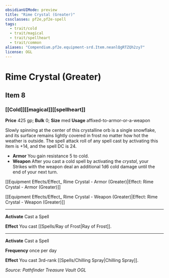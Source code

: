 ```yaml
---
obsidianUIMode: preview
title: "Rime Crystal (Greater)"
cssclasses: pf2e,pf2e-spell
tags:
  - trait/cold
  - trait/magical
  - trait/spellheart
  - trait/common
aliases: "Compendium.pf2e.equipment-srd.Item.neanlQgRTZQh2zy7"
license: OGL
---
```

# Rime Crystal (Greater)
## Item 8
### [[Cold]][[magical]][[spellheart]]


**Price** 425 gp; 
**Bulk** 0; **Size** med
**Usage** affixed-to-armor-or-a-weapon

Slowly spinning at the center of this crystalline orb is a single snowflake, and its surface remains lightly covered in frost no matter how hot the weather is outside. The spell attack roll of any spell cast by activating this item is +14, and the spell DC is 24.

*   **Armor** You gain resistance 5 to cold.
*   **Weapon** After you cast a cold spell by activating the _crystal_, your Strikes with the weapon deal an additional 1d6 cold damage until the end of your next turn.

[[Equipment Effects/Effect_ Rime Crystal - Armor (Greater)|Effect: Rime Crystal - Armor (Greater)]]

[[Equipment Effects/Effect_ Rime Crystal - Weapon (Greater)|Effect: Rime Crystal - Weapon (Greater)]]

* * *

**Activate** Cast a Spell

**Effect** You cast [[Spells/Ray of Frost|Ray of Frost]].

* * *

**Activate** Cast a Spell

**Frequency** once per day

**Effect** You cast 3rd-rank [[Spells/Chilling Spray|Chilling Spray]].

*Source: Pathfinder Treasure Vault*
*OGL*
